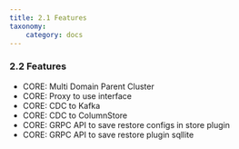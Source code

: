 ```yaml
---
title: 2.1 Features
taxonomy:
    category: docs
---
```


### 2.2 Features

* CORE: Multi Domain Parent Cluster
* CORE: Proxy to use interface
* CORE: CDC to Kafka
* CORE: CDC to ColumnStore
* CORE: GRPC API to save restore configs in store plugin
* CORE: GRPC API to save restore  plugin sqllite
 

